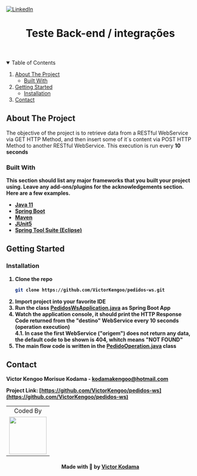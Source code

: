 [![LinkedIn][linkedin-shield]][linkedin-url]

<h1 align="center">Teste Back-end / integrações</h1>
<br />
<br />
<!-- TABLE OF CONTENTS -->
<details open="open">
  <summary>Table of Contents</summary>
  <ol>
    <li>
      <a href="#about-the-project">About The Project</a>
      <ul>
        <li><a href="#built-with">Built With</a></li>
      </ul>
    </li>
    <li>
      <a href="#getting-started">Getting Started</a>
      <ul>
        <li><a href="#installation">Installation</a></li>
      </ul>
    </li>
    <li><a href="#contact">Contact</a></li>
  </ol>
</details>



<!-- ABOUT THE PROJECT -->
## About The Project
The objective of the project is to retrieve data from a RESTful WebService via GET HTTP Method, and then insert some of it´s content via POST HTTP Method to another 
RESTful WebService. This execution is run every <strong>10 seconds<strong>

### Built With

This section should list any major frameworks that you built your project using. Leave any add-ons/plugins for the acknowledgements section. Here are a few examples.
* [Java 11](https://docs.oracle.com/en/java/javase/11/)
* [Spring Boot](https://spring.io/projects/spring-boot)
* [Maven](https://maven.apache.org/guides/index.html)
* [JUnit5](https://junit.org/junit5/docs/current/user-guide/)
* [Spring Tool Suite (Eclipse)](https://spring.io/tools)

<!-- GETTING STARTED -->
## Getting Started

### Installation
1. Clone the repo
   ```sh
   git clone https://github.com/VictorKengoo/pedidos-ws.git
   ```
2. Import project into your favorite <strong>IDE<strong>
3. Run the class [PedidosWsApplication.java](https://github.com/VictorKengoo/pedidos-ws/blob/master/src/main/java/com/hibrido/pedidos/ws/PedidosWsApplication.java) as Spring Boot App
4. Watch the <strong>application console<strong>, it should print the <strong>HTTP Response Code<strong> returned from the 
<strong>"destino"<strong> WebService every 10 seconds (operation execution)
  <br />4.1. In case the first WebService <strong>("origem")<strong> does not return any data, the default code to be shown is 404, whitch means <strong>"NOT FOUND"<strong>
5. The main flow code is written in the [PedidoOperation.java](https://github.com/VictorKengoo/pedidos-ws/blob/master/src/main/java/com/hibrido/pedidos/ws/operation/PedidoOperation.java) class
<!-- CONTACT -->
## Contact

<strong>Victor Kengoo Morisue Kodama - kodamakengoo@hotmail.com<strong>

Project Link: [https://github.com/VictorKengoo/pedidos-ws](https://github.com/VictorKengoo/pedidos-ws)

<div align="center">

<table>
  <tr align="center">
    <td>Coded By</td>
  </tr>
  <tr align="center">
    <td>
      <a href="https://github.com/VictorKengoo">
        <img src="https://avatars2.githubusercontent.com/u/55894232?s=460&u=988d76189e00f291454c792d105a7147b0b23ee7&v=4" width 
        ="100" />
      </a>
    </td>
  </tr>
</table>

</div>

<h4 align=center>Made with 💜 by <a href="https://www.linkedin.com/in/victor-kodama-257496160">Victor Kodama</a></h4>

<!-- MARKDOWN LINKS & IMAGES -->
<!-- https://www.markdownguide.org/basic-syntax/#reference-style-links -->
[linkedin-shield]: https://img.shields.io/badge/-LinkedIn-blue.svg?style=for-the-badge&logo=linkedin&colorB=555
[linkedin-url]: https://www.linkedin.com/in/victor-kodama/
